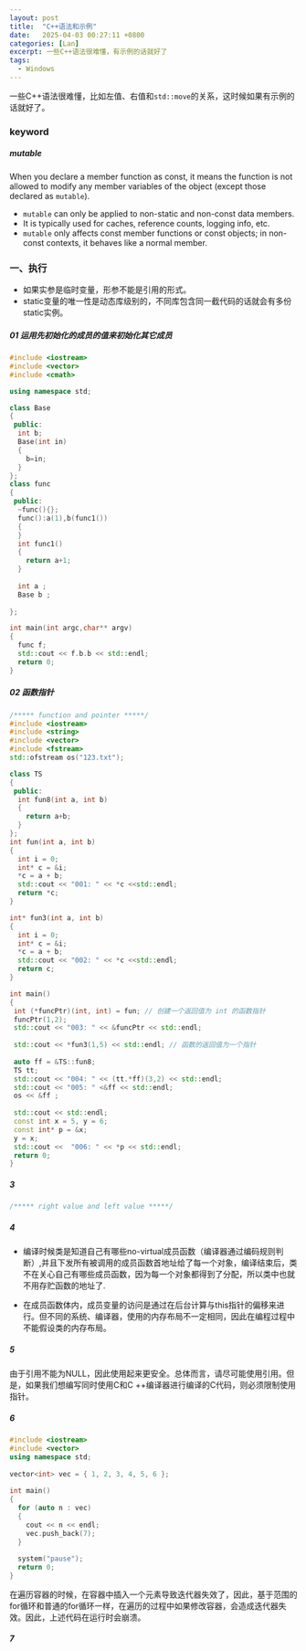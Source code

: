 ```yaml
---
layout: post
title:  "C++语法和示例"
date:   2025-04-03 00:27:11 +0800
categories: [Lan]
excerpt: 一些C++语法很难懂，有示例的话就好了
tags:
  - Windows
---
```


一些C++语法很难懂，比如左值、右值和`std::move`的关系，这时候如果有示例的话就好了。

### keyword

##### mutable

When you declare a member function as const, it means the function is not allowed to modify any member variables of the object (except those declared as `mutable`).

* `mutable` can only be applied to non-static and non-const data members.
* It is typically used for caches, reference counts, logging info, etc.
* `mutable` only affects const member functions or const objects; in non-const contexts, it behaves like a normal member.

### 一、执行

* 如果实参是临时变量，形参不能是引用的形式。
* static变量的唯一性是动态库级别的，不同库包含同一截代码的话就会有多份static实例。

##### 01 运用先初始化的成员的值来初始化其它成员

```C++
#include <iostream>
#include <vector>
#include <cmath>

using namespace std;

class Base
{
 public:
  int b;
  Base(int in)
  {
    b=in;
  }
};
class func
{
 public:
  ~func(){};
  func():a(1),b(func1())
  {
  }
  int func1()
  {
    return a+1;
  }
  
  int a ;
  Base b ;
  
};

int main(int argc,char** argv)
{
  func f;
  std::cout << f.b.b << std::endl;
  return 0;
} 
```

##### 02 函数指针

```C++
/***** function and pointer *****/
#include <iostream>
#include <string>
#include <vector>
#include <fstream>
std::ofstream os("123.txt");

class TS
{
 public:
  int fun8(int a, int b)
  {
    return a+b;
  }
};
int fun(int a, int b)
{
  int i = 0;
  int* c = &i;
  *c = a + b;
  std::cout << "001: " << *c <<std::endl;
  return *c;
}

int* fun3(int a, int b)
{
  int i = 0;
  int* c = &i;
  *c = a + b;
  std::cout << "002: " << *c <<std::endl;
  return c;
}

int main()
{
 int (*funcPtr)(int, int) = fun; // 创建一个返回值为 int 的函数指针
 funcPtr(1,2);
 std::cout << "003: " << &funcPtr << std::endl;
 
 std::cout << *fun3(1,5) << std::endl; // 函数的返回值为一个指针
 
 auto ff = &TS::fun8;
 TS tt;
 std::cout << "004: " << (tt.*ff)(3,2) << std::endl;
 std::cout << "005: " <&ff << std::endl;
 os << &ff ;
 
 std::cout << std::endl;
 const int x = 5, y = 6;
 const int* p = &x;
 y = x;
 std::cout <<  "006: " << *p << std::endl;
 return 0;
}
```

##### 3 

```C++
/***** right value and left value *****/
```

##### 4

* 编译时候类是知道自己有哪些no-virtual成员函数（编译器通过编码规则判断）,并且下发所有被调用的成员函数首地址给了每一个对象，编译结束后，类不在关心自己有哪些成员函数，因为每一个对象都得到了分配，所以类中也就不用存贮函数的地址了.

* 在成员函数体内，成员变量的访问是通过在后台计算与this指针的偏移来进行。但不同的系统、编译器，使用的内存布局不一定相同，因此在编程过程中不能假设类的内存布局。

##### 5

由于引用不能为NULL，因此使用起来更安全。总体而言，请尽可能使用引用。但是，如果我们想编写同时使用C和C ++编译器进行编译的C代码，则必须限制使用指针。

##### 6

```C++
#include <iostream>
#include <vector>
using namespace std;
 
vector<int> vec = { 1, 2, 3, 4, 5, 6 };
 
int main()
{
  for (auto n : vec)
  {
    cout << n << endl;
    vec.push_back(7);
  }
 
  system("pause");
  return 0;
}
```

在遍历容器的时候，在容器中插入一个元素导致迭代器失效了，因此，基于范围的for循环和普通的for循环一样，在遍历的过程中如果修改容器，会造成迭代器失效。因此，上述代码在运行时会崩溃。

##### 7
